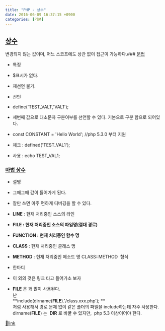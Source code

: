 ```yaml
---
title: "PHP - 상수"
date: 2016-06-09 16:37:15 +0900
categories: [기본]
---
```


[상수](http://php.net/manual/kr/language.constants.php "상수")
----------------------------------------------------------

변경되지 않는 값이며, 어느 스코프에도 상관 없이 접근이 가능하다.### [문법](http://php.net/manual/kr/language.constants.syntax.php "문법")

- 특징
- $표시가 없다.
- 재선언 불가.

- 선언 
- define('TEST_VAL1','VAL1');
- 세번째 값으로 대소문자 구분여부를 선언할 수 있다. 기본으로 구분 함으로 되어있다.

- const CONSTANT = 'Hello World'; //php 5.3.0 부터 지원

- 체크 : defined('TEST_VAL1');
- 사용 : echo TEST_VAL1;

### [마법 상수](http://php.net/manual/kr/language.constants.predefined.php "마법 상수")

- 설명
- 그때그때 값이 들어가게 된다.
- 잘만 쓰면 아주 편하게 디버깅을 할 수 있다.

- __LINE__ : 현재 처리중인 소스의 라인
- **__FILE__ : 현재 처리중인 소스의 파일명(절대 경로)**
- **__FUNCTION__ : 현재 처리중인 함수 명**
- __CLASS__ : 현재 처리중인 클래스 명
- __METHOD__ : 현재 처리중인 메소드 명 CLASS::METHOD  형식
- 한마디
- 이 외의 것은 링크 타고 들어가소 보자
- __FILE__ 은 꽤 많이 사용된다.  
난   
**include(dirname(__FILE__).'/class.xxx.php'); **  
처럼 사용해서 경로 문제 없이 같은 폴더의 파일을 include하는데 자주 사용한다.  
dirname(__FILE__) 는  __DIR__ 로 바꿀 수 있지만,  php 5.3 이상이어야 한다.





[🔗link](http://www.mins01.com/mh/tech/read/1003)
